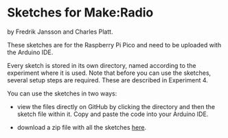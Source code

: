 # Sketches for Make:Radio

by Fredrik Jansson and Charles Platt.

These sketches are for the Raspberry Pi Pico and need to be uploaded with the Arduino IDE.

Every sketch is stored in its own directory, named according to the experiment where it is used. Note that before you can use the sketches, several setup steps are required. These are described in Experiment 4.


You can use the sketches in two ways:

* view the files directly on GitHub by clicking the directory and then the sketch file within it. Copy and paste the code into your Arduino IDE.

* download a zip file with all the sketches [here](https://github.com/fjansson/MakeRadio/archive/refs/heads/main.zip).
